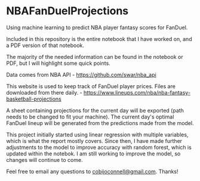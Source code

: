 # NBAFanDuelProjections
Using machine learning to predict NBA player fantasy scores for FanDuel.

Included in this repository is the entire notebook that I have worked on, and a PDF version of that notebook. 

The majority of the needed information can be found in the notebook or PDF, but I will highlight some quick points.

Data comes from NBA API - https://github.com/swar/nba_api

This website is used to keep track of FanDuel player prices. Files are downloaded from there daily. - https://www.lineups.com/nba/nba-fantasy-basketball-projections

A sheet containing projections for the current day will be exported (path needs to be changed to fit your machine). The current day's optimal FanDuel lineup will be generated from the predictions made from the model. 

This project initially started using linear regression with multiple variables, which is what the report mostly covers. Since then, I have made further adjustments to the model to improve accuracy with random forest, which is updated within the notebok. I am still working to improve the model, so changes will continue to come. 

Feel free to email any questions to cobijoconnell@gmail.com. Thanks!
